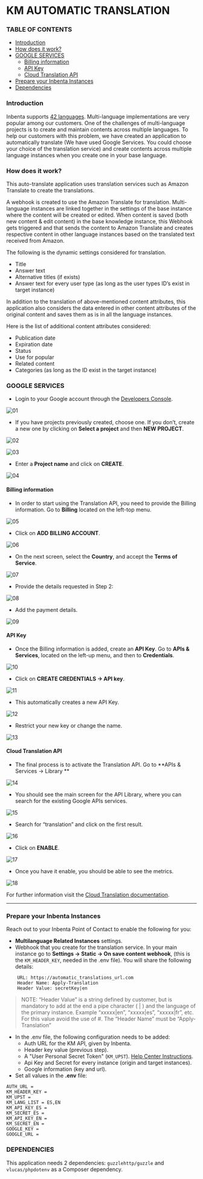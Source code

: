 # KM AUTOMATIC TRANSLATION
 
### TABLE OF CONTENTS
* [Introduction](#introduction)
* [How does it work?](#how-does-it-work)
* [GOOGLE SERVICES](#google-services)
    * [Billing information](#billing-information)
    * [API Key](#api-key)
    * [Cloud Translation API](#cloud-translation-api)
* [Prepare your Inbenta Instances](#prepare-your-inbenta-instances)
* [Dependencies](#dependencies)
 
### Introduction
Inbenta supports [42 languages](https://www.inbenta.com/en/languages-supported/#). Multi-language implementations are very popular among our customers. One of the challenges of multi-language projects is to create and maintain contents across multiple languages. To help our customers with this problem, we have created an application to automatically translate (We have used Google Services. You could choose your choice of the translation service) and create contents across multiple language instances when you create one in your base language.
 
### How does it work?
This auto-translate application uses translation services such as Amazon Translate to create the translations. 

A webhook is created to use the Amazon Translate for translation. Multi-language instances are linked together in the settings of the base instance where the content will be created or edited. When content is saved (both new content & edit content) in the base knowledge instance, this Webhook gets triggered and that sends the content to Amazon Translate and creates respective content in other language instances based on the translated text received from Amazon. 

The following is the dynamic settings considered for translation.
* Title
* Answer text
* Alternative titles (if exists)
* Answer text for every user type (as long as the user types ID’s exist in target instance)

In addition to the translation of above-mentioned content attributes, this application also considers the data entered in other content attributes of the original content and saves them as is in all the language instances. 

Here is the list of additional content attributes considered:
* Publication date
* Expiration date
* Status
* Use for popular
* Related content
* Categories (as long as the ID exist in the target instance)
 
### GOOGLE SERVICES
* Login to your Google account through the [Developers Console](https://console.developers.google.com/).

![01](img_instructions/01.png)
* If you have projects previously created, choose one. If you don’t, create a new one by clicking on **Select a project** and then **NEW PROJECT**.

![02](img_instructions/02.png)

![03](img_instructions/03.png)
* Enter a **Project name** and click on **CREATE**.

![04](img_instructions/04.png)
 
#### Billing information
* In order to start using the Translation API, you need to provide the Billing information. Go to **Billing** located on the left-top menu.

![05](img_instructions/05.png)
* Click on **ADD BILLING ACCOUNT**.

![06](img_instructions/06.png)
* On the next screen, select the **Country**, and accept the **Terms of Service**.

![07](img_instructions/07.png)
* Provide the details requested in Step 2:

![08](img_instructions/08.png)
* Add the payment details.

![09](img_instructions/09.png)

#### API Key
* Once the Billing information is added, create an **API Key**. Go to **APIs & Services**, located on the left-up menu, and then to **Credentials**.

![10](img_instructions/10.png)
* Click on **CREATE CREDENTIALS → API key**.

![11](img_instructions/11.png)
* This automatically creates a new API Key.

![12](img_instructions/12.png)
* Restrict your new key or change the name.

![13](img_instructions/13.png)

#### Cloud Translation API
* The final process is to activate the Translation API. Go to  **APIs & Services → Library **

![14](img_instructions/14.png)
* You should see the main screen for the API Library, where you can search for the existing Google APIs services.

![15](img_instructions/15.png)
* Search for “translation” and click on the first result.

![16](img_instructions/16.png)
* Click on **ENABLE**.

![17](img_instructions/17.png)
* Once you have it enable, you should be able to see the metrics.

![18](img_instructions/18.png)

For further information visit the [Cloud Translation documentation](https://cloud.google.com/translate/docs).
___
### Prepare your Inbenta Instances

Reach out to your Inbenta Point of Contact to enable the following for you:

* **Multilanguage Related Instances** settings.
* Webhook that you create for the translation service. In your main instance go to **Settings -> Static -> On save content webhook**, (this is the ```KM_HEADER_KEY```, needed in the .env file). You will share the following details:

```env
    URL: https://automatic_translations_url.com
    Header Name: Apply-Translation
    Header Value: secretKey|en
```
>NOTE: “Header Value” is a string defined by customer, but is mandatory to add at the end a pipe character ( | ) and the language of the primary instance. Example “xxxxx|en”, “xxxxx|es”, “xxxxx|fr”, etc. For this value avoid the use of #. 
The “Header Name” must be “Apply-Translation”


* In the .env file, the following configuration needs to be added:
    * Auth URL for the KM API, given by Inbenta.
    * Header key value (previous step).
    * A "User Personal Secret Token" (```KM_UPST```). [Help Center Instructions](https://help.inbenta.com/en/general/administration/managing-credentials-for-developers/managing-your-ups-tokens/).
    * Api Key and Secret for every instance (origin and target instances).
    * Google information (key and url).
* Set all values in the **.env** file:
```env
AUTH_URL = 
KM_HEADER_KEY =
KM_UPST = 
KM_LANG_LIST = ES,EN
KM_API_KEY_ES = 
KM_SECRET_ES = 
KM_API_KEY_EN = 
KM_SECRET_EN = 
GOOGLE_KEY = 
GOOGLE_URL = 
```
 
### DEPENDENCIES
This application needs 2 dependencies: `guzzlehttp/guzzle` and `vlucas/phpdotenv` as a Composer dependency.
